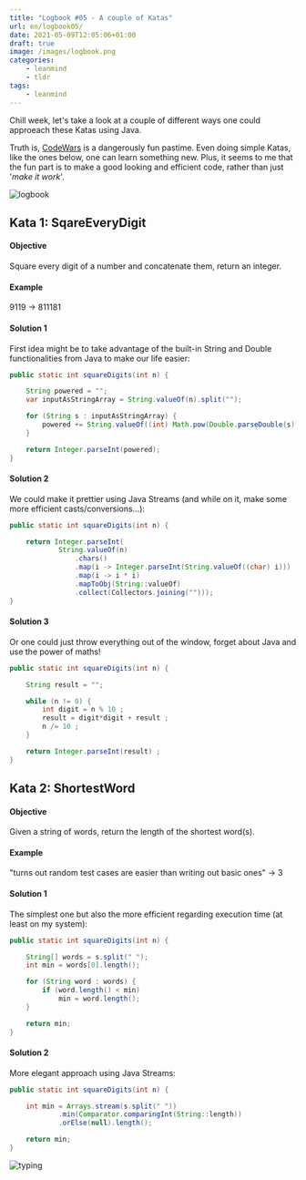```yaml
---
title: "Logbook #05 - A couple of Katas"
url: en/logbook05/
date: 2021-05-09T12:05:06+01:00
draft: true
image: /images/logbook.png
categories:
    - leanmind
    - tldr
tags:
    - leanmind
---
```


Chill week, let's take a look at a couple of different ways one could approeach these Katas using Java.

<!--more-->

Truth is, [CodeWars](https://www.codewars.com/) is a dangerously fun pastime.
Even doing simple Katas, like the ones below, one can learn something new.
Plus, it seems to me that the fun part is to make a good looking and efficient code, rather than just '_make it work_'.

![logbook](../../../images/ship.gif)

## Kata 1: SqareEveryDigit

#### Objective

Square every digit of a number and concatenate them, return an integer.

#### Example

9119 -> 811181

#### Solution 1

First idea might be to take advantage of the built-in String and Double functionalities from Java to make our life easier:

```java
public static int squareDigits(int n) {

	String powered = "";
	var inputAsStringArray = String.valueOf(n).split("");

	for (String s : inputAsStringArray) {
		powered += String.valueOf((int) Math.pow(Double.parseDouble(s), 2));
	}

	return Integer.parseInt(powered);
}
```

#### Solution 2

We could make it prettier using Java Streams (and while on it, make some more efficient casts/conversions...):

```java
public static int squareDigits(int n) {

	return Integer.parseInt(
			String.valueOf(n)
				.chars()
				.map(i -> Integer.parseInt(String.valueOf((char) i)))
				.map(i -> i * i)
				.mapToObj(String::valueOf)
				.collect(Collectors.joining("")));
}
```

#### Solution 3

Or one could just throw everything out of the window, forget about Java and use the power of maths!

```java
public static int squareDigits(int n) {

	String result = "";

	while (n != 0) {
		int digit = n % 10 ;
		result = digit*digit + result ;
		n /= 10 ;
	}

	return Integer.parseInt(result) ;
}
```

## Kata 2: ShortestWord

#### Objective

Given a string of words, return the length of the shortest word(s).

#### Example

"turns out random test cases are easier than writing out basic ones" -> 3

#### Solution 1

The simplest one but also the more efficient regarding execution time (at least on my system):

```java
public static int squareDigits(int n) {

	String[] words = s.split(" ");
	int min = words[0].length();

	for (String word : words) {
		if (word.length() < min)
			min = word.length();
	}

	return min;
}
```

#### Solution 2

More elegant approach using Java Streams:

```java
public static int squareDigits(int n) {

	int min = Arrays.stream(s.split(" "))
			.min(Comparator.comparingInt(String::length))
			.orElse(null).length();

	return min;
}
```

![typing](../../../images/typing.gif)
